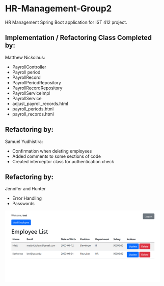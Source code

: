 # HR-Management-Group2
HR Management Spring Boot application for IST 412 project. 

## Implementation / Refactoring Class Completed by:
Matthew Nickolaus: 
- PayrollController
- Payroll period
- PayrollRecord
- PayrollPeriodRepository
- PayrollRecordRepository
- PayrollServiceImpl
- PayrollService
- adjust_payroll_records.html
- payroll_periods.html
- payroll_records.html

## Refactoring by:
Samuel Yudhistira:
- Confirmation when deleting employees
- Added comments to some sections of code
- Created interceptor class for authentication check

## Refactoring by:
Jennifer and Hunter
- Error Handling
- Passwords

![ExampleImage](example_image.png)
